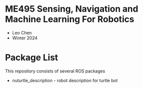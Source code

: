 # ME495 Sensing, Navigation and Machine Learning For Robotics
* Leo Chen
* Winter 2024
# Package List
This repository consists of several ROS packages
- nuturtle_description - robot description for turtle bot 